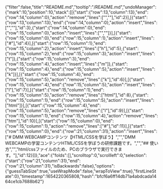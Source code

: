 {"filter":false,"title":"README.md","tooltip":"/README.md","undoManager":{"mark":10,"position":10,"stack":[[{"start":{"row":13,"column":13},"end":{"row":14,"column":0},"action":"remove","lines":["",""],"id":2}],[{"start":{"row":13,"column":13},"end":{"row":14,"column":0},"action":"insert","lines":["",""],"id":3},{"start":{"row":14,"column":0},"end":{"row":15,"column":0},"action":"insert","lines":["",""]}],[{"start":{"row":15,"column":0},"end":{"row":15,"column":1},"action":"insert","lines":["#"],"id":4}],[{"start":{"row":15,"column":1},"end":{"row":15,"column":2},"action":"insert","lines":["h"],"id":5},{"start":{"row":15,"column":2},"end":{"row":15,"column":3},"action":"insert","lines":["t"]},{"start":{"row":15,"column":3},"end":{"row":15,"column":4},"action":"insert","lines":["m"]},{"start":{"row":15,"column":4},"end":{"row":15,"column":5},"action":"insert","lines":["k"]}],[{"start":{"row":15,"column":4},"end":{"row":15,"column":5},"action":"remove","lines":["k"],"id":6}],[{"start":{"row":15,"column":4},"end":{"row":15,"column":5},"action":"insert","lines":["l"],"id":7}],[{"start":{"row":15,"column":1},"end":{"row":15,"column":5},"action":"remove","lines":["html"],"id":8},{"start":{"row":15,"column":1},"end":{"row":15,"column":5},"action":"insert","lines":["html"]}],[{"start":{"row":15,"column":4},"end":{"row":15,"column":5},"action":"remove","lines":["l"],"id":9}],[{"start":{"row":15,"column":1},"end":{"row":15,"column":4},"action":"remove","lines":["htm"],"id":10}],[{"start":{"row":15,"column":0},"end":{"row":15,"column":1},"action":"remove","lines":["#"],"id":11}],[{"start":{"row":15,"column":0},"end":{"row":21,"column":31},"action":"insert","lines":["# DMM WEBCAMPコンテンツ【HTML/CSSを学ぼう】","","DMM WEBCAMPの学習コンテンツHTML/CSSを学ぼうの研修課題です。","","## 使い方","","html/cssファイルのため、PCのブラウザで実行できます。"],"id":12}]]},"ace":{"folds":[],"scrolltop":0,"scrollleft":0,"selection":{"start":{"row":21,"column":31},"end":{"row":21,"column":31},"isBackwards":false},"options":{"guessTabSize":true,"useWrapMode":false,"wrapToView":true},"firstLineState":0},"timestamp":1654220365808,"hash":"bfcf6a6ff14db71a4abdcada1464ce1cb7688b62"}